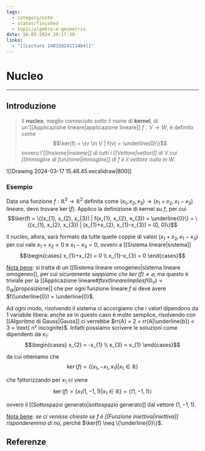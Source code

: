 ```yaml
---
tags:
  - category/note
  - status/finished
  - topic/algebra-e-geometria
date: 16-03-2024 20:17:39
links:
  - "[[Lecture 14032024111404]]"
---
```

# Nucleo
---
## Introduzione
> Il **nucleo**, meglio conosciuto sotto il nome di **kernel**, di un'[[Applicazione lineare|applicazione lineare]] $f: V \to W$, è definito come
> $$\ker(f) = \{v \in V | f(v) = \underline{0}\}$$
> ovvero l'_[[Insieme|insieme]] di tutti i [[Vettore|vettori]] di $V$ cui [[Immagine di funzione|immagine]] di $f$ è il vettore nullo in $W$_.

![[Drawing 2024-03-17 15.48.45.excalidraw|800]]

### Esempio
Data una funzione $f: \mathbb{R}^{3} \to \mathbb{R}^{2}$ definita come $(x_{1}, x_{2}, x_{3}) \to (x_{1}+x_{2}, x_{1}-x_{3})$ _lineare_, devo trovare $\ker(f)$. Applico la definizione di kernel su $f$, per cui
$$\ker(f) = \{(x_{1}, x_{2}, x_{3}) | f(x_{1}, x_{2}, x_{3}) = \underline{0}\} = \{(x_{1}, x_{2}, x_{3}) | (x_{1}+x_{2}, x_{1}-x_{3}) = (0, 0)\}$$

Il nucleo, allora, sarà formato da tutte quelle coppie di valori $(x_{1}+x_{2}, x_{1}-x_{3})$ per cui vale $x_{1}+x_{2} = 0$ e $x_{1}-x_{3} = 0$, ovvero a [[Sistema lineare|sistema]]
$$\begin{cases} x_{1}+x_{2} = 0 \\ x_{1}-x_{3} = 0 \end{cases}$$

<u>Nota bene</u>: si tratta di un [[Sistema lineare omogeneo|sistema lineare omogeneo]], per cui _sicuramente sappiamo che $\ker(f) \neq \varnothing$_, ma questo è triviale per la [[Applicazione lineare#$f text{ lineare} implies f(0_{V}) = 0_{W}$|proposizione]] che per ogni funzione lineare $f$ si deve avere $f(\underline{0}) = \underline{0}$.

Ad ogni modo, risolvendo il sistema ci accorgiamo che i valori dipendono da 1 variabile libera: anche se in questo caso è molto semplice, risolvendo con [[Algoritmo di Gauss|Gauss]] ci verrebbe $rr(A) = 2 = rr(A|\underline{b}) < 3 = \text{ n° incognite}$. Infatti possiamo scrivere le soluzioni come dipendenti da $x_{1}$:
$$\begin{cases} x_{2} = -x_{1} \\ x_{3} = x_{1} \end{cases}$$

da cui otteniamo che
$$\ker(f) = \{(x_{1}, -x_{1}, x_{1}) | x_{1} \in \mathbb{R}\}$$

che fattorizzando per $x_{1}$ ci viene
$$\ker(f) = \{x_{1}(1, -1, 1) | x_{1} \in \mathbb{R}\} = \langle (1, -1, 1) \rangle$$

ovvero il [[Sottospazio generato|sottospazio generato]] dal vettore $(1, -1, 1)$.

<u>Nota bene</u>: _se ci venisse chiesto se $f$ è [[Funzione iniettiva|iniettiva]] risponderemmo di no_, perché $\ker(f) \neq \{\underline{0}\}$.

## Referenze